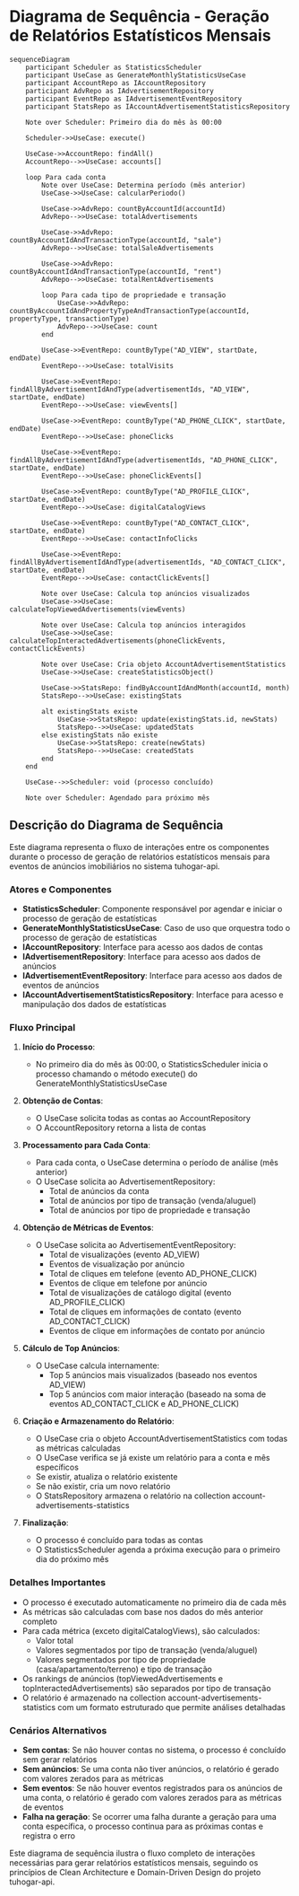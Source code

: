 # Diagrama de Sequência - Geração de Relatórios Estatísticos Mensais

```mermaid
sequenceDiagram
    participant Scheduler as StatisticsScheduler
    participant UseCase as GenerateMonthlyStatisticsUseCase
    participant AccountRepo as IAccountRepository
    participant AdvRepo as IAdvertisementRepository
    participant EventRepo as IAdvertisementEventRepository
    participant StatsRepo as IAccountAdvertisementStatisticsRepository
    
    Note over Scheduler: Primeiro dia do mês às 00:00
    
    Scheduler->>UseCase: execute()
    
    UseCase->>AccountRepo: findAll()
    AccountRepo-->>UseCase: accounts[]
    
    loop Para cada conta
        Note over UseCase: Determina período (mês anterior)
        UseCase->>UseCase: calcularPeriodo()
        
        UseCase->>AdvRepo: countByAccountId(accountId)
        AdvRepo-->>UseCase: totalAdvertisements
        
        UseCase->>AdvRepo: countByAccountIdAndTransactionType(accountId, "sale")
        AdvRepo-->>UseCase: totalSaleAdvertisements
        
        UseCase->>AdvRepo: countByAccountIdAndTransactionType(accountId, "rent")
        AdvRepo-->>UseCase: totalRentAdvertisements
        
        loop Para cada tipo de propriedade e transação
            UseCase->>AdvRepo: countByAccountIdAndPropertyTypeAndTransactionType(accountId, propertyType, transactionType)
            AdvRepo-->>UseCase: count
        end
        
        UseCase->>EventRepo: countByType("AD_VIEW", startDate, endDate)
        EventRepo-->>UseCase: totalVisits
        
        UseCase->>EventRepo: findAllByAdvertisementIdAndType(advertisementIds, "AD_VIEW", startDate, endDate)
        EventRepo-->>UseCase: viewEvents[]
        
        UseCase->>EventRepo: countByType("AD_PHONE_CLICK", startDate, endDate)
        EventRepo-->>UseCase: phoneClicks
        
        UseCase->>EventRepo: findAllByAdvertisementIdAndType(advertisementIds, "AD_PHONE_CLICK", startDate, endDate)
        EventRepo-->>UseCase: phoneClickEvents[]
        
        UseCase->>EventRepo: countByType("AD_PROFILE_CLICK", startDate, endDate)
        EventRepo-->>UseCase: digitalCatalogViews
        
        UseCase->>EventRepo: countByType("AD_CONTACT_CLICK", startDate, endDate)
        EventRepo-->>UseCase: contactInfoClicks
        
        UseCase->>EventRepo: findAllByAdvertisementIdAndType(advertisementIds, "AD_CONTACT_CLICK", startDate, endDate)
        EventRepo-->>UseCase: contactClickEvents[]
        
        Note over UseCase: Calcula top anúncios visualizados
        UseCase->>UseCase: calculateTopViewedAdvertisements(viewEvents)
        
        Note over UseCase: Calcula top anúncios interagidos
        UseCase->>UseCase: calculateTopInteractedAdvertisements(phoneClickEvents, contactClickEvents)
        
        Note over UseCase: Cria objeto AccountAdvertisementStatistics
        UseCase->>UseCase: createStatisticsObject()
        
        UseCase->>StatsRepo: findByAccountIdAndMonth(accountId, month)
        StatsRepo-->>UseCase: existingStats
        
        alt existingStats existe
            UseCase->>StatsRepo: update(existingStats.id, newStats)
            StatsRepo-->>UseCase: updatedStats
        else existingStats não existe
            UseCase->>StatsRepo: create(newStats)
            StatsRepo-->>UseCase: createdStats
        end
    end
    
    UseCase-->>Scheduler: void (processo concluído)
    
    Note over Scheduler: Agendado para próximo mês
```

## Descrição do Diagrama de Sequência

Este diagrama representa o fluxo de interações entre os componentes durante o processo de geração de relatórios estatísticos mensais para eventos de anúncios imobiliários no sistema tuhogar-api.

### Atores e Componentes
- **StatisticsScheduler**: Componente responsável por agendar e iniciar o processo de geração de estatísticas
- **GenerateMonthlyStatisticsUseCase**: Caso de uso que orquestra todo o processo de geração de estatísticas
- **IAccountRepository**: Interface para acesso aos dados de contas
- **IAdvertisementRepository**: Interface para acesso aos dados de anúncios
- **IAdvertisementEventRepository**: Interface para acesso aos dados de eventos de anúncios
- **IAccountAdvertisementStatisticsRepository**: Interface para acesso e manipulação dos dados de estatísticas

### Fluxo Principal
1. **Início do Processo**:
   - No primeiro dia do mês às 00:00, o StatisticsScheduler inicia o processo chamando o método execute() do GenerateMonthlyStatisticsUseCase

2. **Obtenção de Contas**:
   - O UseCase solicita todas as contas ao AccountRepository
   - O AccountRepository retorna a lista de contas

3. **Processamento para Cada Conta**:
   - Para cada conta, o UseCase determina o período de análise (mês anterior)
   - O UseCase solicita ao AdvertisementRepository:
     - Total de anúncios da conta
     - Total de anúncios por tipo de transação (venda/aluguel)
     - Total de anúncios por tipo de propriedade e transação

4. **Obtenção de Métricas de Eventos**:
   - O UseCase solicita ao AdvertisementEventRepository:
     - Total de visualizações (evento AD_VIEW)
     - Eventos de visualização por anúncio
     - Total de cliques em telefone (evento AD_PHONE_CLICK)
     - Eventos de clique em telefone por anúncio
     - Total de visualizações de catálogo digital (evento AD_PROFILE_CLICK)
     - Total de cliques em informações de contato (evento AD_CONTACT_CLICK)
     - Eventos de clique em informações de contato por anúncio

5. **Cálculo de Top Anúncios**:
   - O UseCase calcula internamente:
     - Top 5 anúncios mais visualizados (baseado nos eventos AD_VIEW)
     - Top 5 anúncios com maior interação (baseado na soma de eventos AD_CONTACT_CLICK e AD_PHONE_CLICK)

6. **Criação e Armazenamento do Relatório**:
   - O UseCase cria o objeto AccountAdvertisementStatistics com todas as métricas calculadas
   - O UseCase verifica se já existe um relatório para a conta e mês específicos
   - Se existir, atualiza o relatório existente
   - Se não existir, cria um novo relatório
   - O StatsRepository armazena o relatório na collection account-advertisements-statistics

7. **Finalização**:
   - O processo é concluído para todas as contas
   - O StatisticsScheduler agenda a próxima execução para o primeiro dia do próximo mês

### Detalhes Importantes
- O processo é executado automaticamente no primeiro dia de cada mês
- As métricas são calculadas com base nos dados do mês anterior completo
- Para cada métrica (exceto digitalCatalogViews), são calculados:
  - Valor total
  - Valores segmentados por tipo de transação (venda/aluguel)
  - Valores segmentados por tipo de propriedade (casa/apartamento/terreno) e tipo de transação
- Os rankings de anúncios (topViewedAdvertisements e topInteractedAdvertisements) são separados por tipo de transação
- O relatório é armazenado na collection account-advertisements-statistics com um formato estruturado que permite análises detalhadas

### Cenários Alternativos
- **Sem contas**: Se não houver contas no sistema, o processo é concluído sem gerar relatórios
- **Sem anúncios**: Se uma conta não tiver anúncios, o relatório é gerado com valores zerados para as métricas
- **Sem eventos**: Se não houver eventos registrados para os anúncios de uma conta, o relatório é gerado com valores zerados para as métricas de eventos
- **Falha na geração**: Se ocorrer uma falha durante a geração para uma conta específica, o processo continua para as próximas contas e registra o erro

Este diagrama de sequência ilustra o fluxo completo de interações necessárias para gerar relatórios estatísticos mensais, seguindo os princípios de Clean Architecture e Domain-Driven Design do projeto tuhogar-api.
